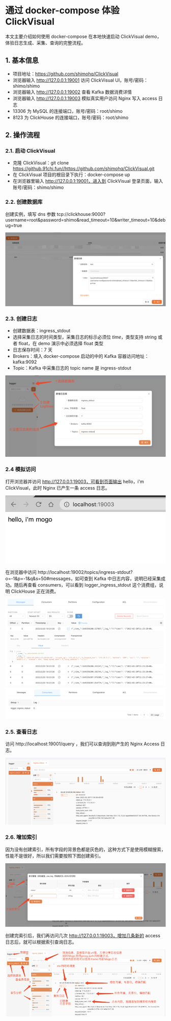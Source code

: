 # 通过 docker-compose 体验 ClickVisual

本文主要介绍如何使用 docker-compose 在本地快速启动 ClickVisual demo，体验日志生成、采集、查询的完整流程。

## 1. 基本信息
- 项目地址：https://github.com/shimohq/ClickVisual
- 浏览器输入 http://127.0.0.1:19001 访问 ClickVisual UI，账号/密码：shimo/shimo
- 浏览器输入 http://127.0.0.1:19002 查看 Kafka 数据消费详情
- 浏览器输入 http://127.0.0.1:19003 模拟真实用户访问 Nginx 写入 access 日志
- 13306 为 MySQL 的连接端口，账号/密码：root/shimo
- 8123 为 ClickHouse 的连接端口，账号/密码：root/shimo


## 2. 操作流程
### 2.1. 启动 ClickVisual
- 克隆 ClickVisual：git clone https://github.91chi.fun//https://github.com/shimohq/ClickVisual.git
- 在 ClickVisual 项目的根目录下执行：docker-compose up
- 在浏览器里输入 http://127.0.0.1:19001，进入到 ClickVisual 登录页面，输入账号/密码：shimo/shimo

### 2.2. 创建数据库
创建实例，填写 dns 参数 tcp://clickhouse:9000?username=root&password=shimo&read_timeout=10&writer_timeout=10&debug=true

![img.png](../../images/create-database.png)

### 2.3. 创建日志
- 创建数据表：ingress_stdout
- 选择采集日志的时间类型，采集日志的标示必须位 _time_，类型支持 string 或者 float，在 demo 演示中必须选择  float 类型
- 日志保存时间：7 天
- Brokers：填入 docker-compose 启动的中的 Kafka 容器访问地址：kafka:9092
- Topic：Kafka 中采集日志的 topic name 是 ingress-stdout

![img.png](../../images/table-create.png)

### 2.4 模拟访问
打开浏览器并访问 http://127.0.0.1:19003，可看到页面输出 hello，i'm ClickVisual，此时 Nginx 已产生一条 access 日志。

![img.png](../../images/simulation-access.png)

在浏览器中访问 http://localhost:19002/topics/ingress-stdout?o=-1&p=-1&q&s=50#messages，如可查到 Kafka 中日志内容，说明已经采集成功。随后再查看 consumers，可以看到 logger_ingress_stdout 这个消费组，说明 ClickHouse 正在消费。

![img.png](../../images/kafka-data.png)
![img.png](../../images/kafka-consume.png)

### 2.5. 查看日志
访问 http://localhost:19001/query ，我们可以查询到刚产生的 Nginx Access 日志。

![img.png](../../images/table-query.png)

### 2.6. 增加索引
因为没有创建索引，所有字段的背景色都是灰色的，这种方式下是使用模糊搜索，性能不是很好，所以我们需要按照下图创建索引。

![img.png](../../images/increase-index.png)

创建完索引后，我们再访问几次 http://127.0.0.1:19003，增加几条新的 access 日志后，就可以根据索引查询日志。

![img.png](../../images/overall-introduction.png)
